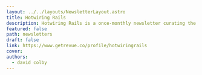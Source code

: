 ```yaml
---
layout: ../../layouts/NewsletterLayout.astro
title: Hotwiring Rails
description: Hotwiring Rails is a once-monthly newsletter curating the latest content on Rails, Hotwire, and other things you might find interesting.
featured: false
path: newsletters
draft: false
link: https://www.getrevue.co/profile/hotwiringrails
cover: 
authors:
  - david colby
---
```

